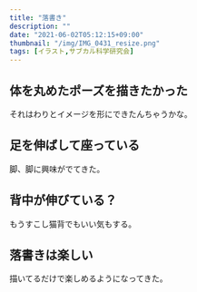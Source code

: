 ```yaml
---
title: "落書き"
description: ""
date: "2021-06-02T05:12:15+09:00"
thumbnail: "/img/IMG_0431_resize.png"
tags: [イラスト,サブカル科学研究会]
---
```

## 体を丸めたポーズを描きたかった
それはわりとイメージを形にできたんちゃうかな。

## 足を伸ばして座っている
脚、脚に興味がでてきた。

## 背中が伸びている？
もうすこし猫背でもいい気もする。

## 落書きは楽しい
描いてるだけで楽しめるようになってきた。

